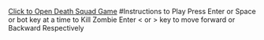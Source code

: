 [Click to Open Death Squad Game](https://nainikak19.github.io/Death-Squad/)
#Instructions to Play 
Press Enter or Space or bot key at a time to Kill Zombie 
Enter < or > key to move forward or Backward Respectively
